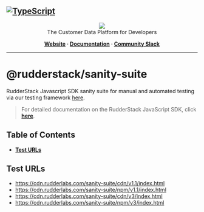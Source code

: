 ## [![TypeScript](https://img.shields.io/badge/%3C%2F%3E-TypeScript-%230074c1.svg)](https://www.typescriptlang.org/)

<p align="center">
  <a href="https://rudderstack.com/">
    <img src="https://user-images.githubusercontent.com/59817155/121357083-1c571300-c94f-11eb-8cc7-ce6df13855c9.png">
  </a>
  <br />
  <caption>The Customer Data Platform for Developers</caption>
</p>
<p align="center">
  <b>
    <a href="https://rudderstack.com">Website</a>
    ·
    <a href="https://rudderstack.com/docs/stream-sources/rudderstack-sdk-integration-guides/rudderstack-javascript-sdk/">Documentation</a>
    ·
    <a href="https://rudderstack.com/join-rudderstack-slack-community">Community Slack</a>
  </b>
</p>

---

# [](https://github.com/rudderlabs/rudder-sdk-js/blob/main/packages/sanity-suite/README.md#@rudderstack-sanity-suite)@rudderstack/sanity-suite

RudderStack Javascript SDK sanity suite for manual and automated testing via our testing framework [here](https://github.com/rudderlabs/rudder-sdk-test).

> For detailed documentation on the RudderStack JavaScript SDK, click [**here**](https://www.rudderstack.com/docs/sources/event-streams/sdks/rudderstack-javascript-sdk/).

## Table of Contents

- [**Test URLs**](https://github.com/rudderlabs/rudder-sdk-js/blob/main/packages/sanity-suite/README.md#itest-urls)

## [](https://github.com/rudderlabs/rudder-sdk-js/blob/main/packages/sanity-suite/README.md#itest-urls)Test URLs

- https://cdn.rudderlabs.com/sanity-suite/cdn/v1.1/index.html
- https://cdn.rudderlabs.com/sanity-suite/npm/v1.1/index.html
- https://cdn.rudderlabs.com/sanity-suite/cdn/v3/index.html
- https://cdn.rudderlabs.com/sanity-suite/npm/v3/index.html
